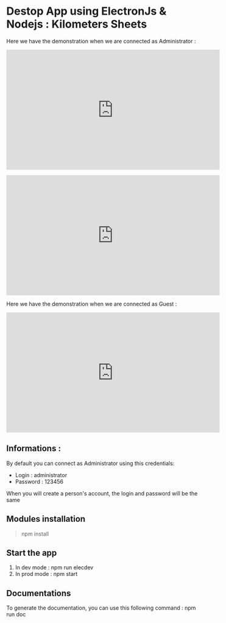 # Destop App using ElectronJs & Nodejs : Kilometers Sheets

Here we have the demonstration when we are connected as Administrator :

<p align="center">
<iframe width="560" height="315" src="https://www.youtube.com/embed/aTjXqtkhmYU" frameborder="0" allow="accelerometer; autoplay; clipboard-write; encrypted-media; gyroscope; picture-in-picture" allowfullscreen></iframe>
</p>

<p align="center">
<iframe width="560" height="315" src="https://www.youtube.com/embed/lz7Fs5A3v60" frameborder="0" allow="accelerometer; autoplay; clipboard-write; encrypted-media; gyroscope; picture-in-picture" allowfullscreen></iframe>
</p>

Here we have the demonstration when we are connected as Guest :

<p align="center">
<iframe width="560" height="315" src="https://www.youtube.com/embed/-1uilrPiq6g" frameborder="0" allow="accelerometer; autoplay; clipboard-write; encrypted-media; gyroscope; picture-in-picture" allowfullscreen></iframe>
</p>

## Informations : 

By default you can connect as Administrator using this credentials: 

- Login : administrator
- Password : 123456

When you will create a person's account, the login and password will be the same

## Modules installation

> npm install

## Start the app

1. In dev mode  : npm run elecdev
2. In prod mode : npm start

## Documentations

To generate the documentation, you can use this following command : npm run doc
